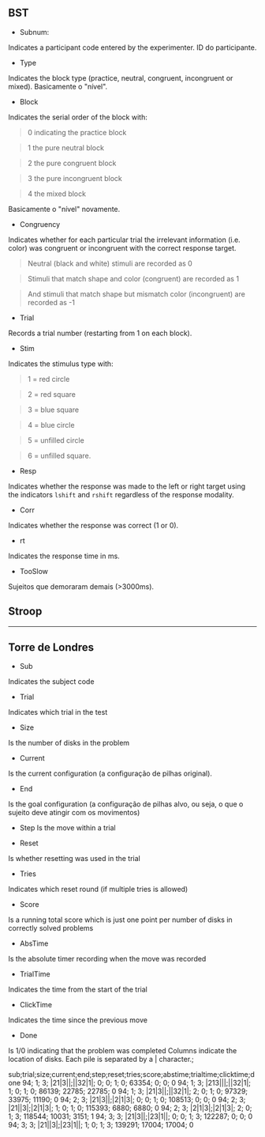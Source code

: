 ## BST

-   Subnum:

Indicates a participant code entered by the experimenter.
ID do participante.

-   Type

Indicates the block type (practice, neutral, congruent, incongruent or mixed).
Basicamente o "nível".

-   Block

Indicates the serial order of the block with:

> 0 indicating the practice block

> 1 the pure neutral block

> 2 the pure congruent block

> 3 the pure incongruent block

> 4 the mixed block

Basicamente o "nível" novamente.

-   Congruency

Indicates whether for each particular trial the irrelevant information (i.e. color) was congruent or incongruent with the correct response target.

> Neutral (black and white) stimuli are recorded as 0

> Stimuli that match shape and color (congruent) are recorded as 1

> And stimuli that match shape but mismatch color (incongruent) are recorded as -1

-   Trial

Records a trial number (restarting from 1 on each block).

-   Stim

Indicates the stimulus type with:

> 1 = red circle

> 2 = red square

> 3 = blue square

> 4 = blue circle

> 5 = unfilled circle

> 6 = unfilled square.

-   Resp

Indicates whether the response was made to the left or right target using the indicators `lshift` and `rshift` regardless of the response modality.

-   Corr

Indicates whether the response was correct (1 or 0).

-   rt

Indicates the response time in ms.

-   TooSlow

Sujeitos que demoraram demais (>3000ms).


## Stroop

---

## Torre de Londres

- Sub

Indicates the subject code

- Trial

Indicates which trial in the test

- Size

Is the number of disks in the problem

- Current

Is the current configuration (a configuração de pilhas original). 

- End

Is the goal configuration (a configuração de pilhas alvo, ou seja, o que o sujeito deve atingir com os movimentos)

- Step
Is the move within a trial

- Reset

Is whether resetting was used in the trial

- Tries

Indicates which reset round (if multiple tries is allowed)

- Score

Is a running total score which is just one point per number of disks in correctly solved problems

- AbsTime

Is the absolute timer recording when the move was recorded

- TrialTime

Indicates the time from the start of the trial

- ClickTime

Indicates the time since the previous move

- Done

Is 1/0 indicating that the problem was completed
Columns indicate the location of disks. Each pile is separated by a | character.;

sub;trial;size;current;end;step;reset;tries;score;abstime;trialtime;clicktime;done
94; 1; 3; |21|3||;||32|1|; 0; 0; 1; 0; 63354; 0; 0; 0
94; 1; 3; |213|||;||32|1|; 1; 0; 1; 0; 86139; 22785; 22785; 0
94; 1; 3; |21|3||;||32|1|; 2; 0; 1; 0; 97329; 33975; 11190; 0
94; 2; 3; |21|3||;|2|1|3|; 0; 0; 1; 0; 108513; 0; 0; 0
94; 2; 3; |21||3|;|2|1|3|; 1; 0; 1; 0; 115393; 6880; 6880; 0
94; 2; 3; |2|1|3|;|2|1|3|; 2; 0; 1; 3; 118544; 10031; 3151; 1
94; 3; 3; |21|3||;|23|1||; 0; 0; 1; 3; 122287; 0; 0; 0
94; 3; 3; |21||3|;|23|1||; 1; 0; 1; 3; 139291; 17004; 17004; 0
